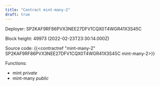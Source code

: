 ```yaml
---
title: "Contract mint-many-2"
draft: true
---
```

Deployer: SP2KAF9RF86PVX3NEE27DFV1CQX0T4WGR41X3S45C


 



Block height: 49973 (2022-02-23T23:30:14.000Z)

Source code: {{<contractref "mint-many-2" SP2KAF9RF86PVX3NEE27DFV1CQX0T4WGR41X3S45C mint-many-2>}}

Functions:

* mint _private_
* mint-many _public_
